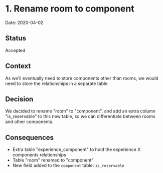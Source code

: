 # 1. Rename room to component

Date: 2020-04-02

## Status

Accepted

## Context

As we'll eventually need to store components other than rooms, we would need to store the relationships in a separate table.


## Decision

We decided to rename "room" to "component", and add an extra column "is_reservable" to this new table, so we can differentiate between rooms and other components.

## Consequences

* Extra table "experience_component" to hold the experience X components relationships
* Table "room" renamed to "component"
* New field added to the `component` table: `is_reservable`
